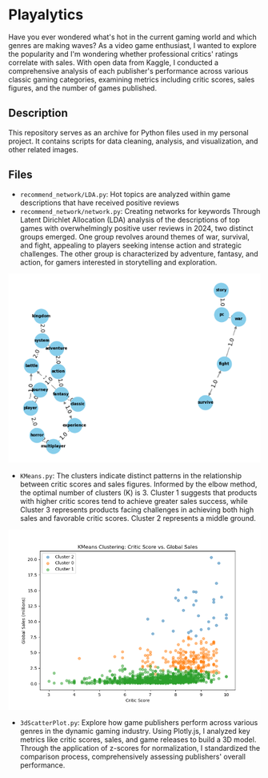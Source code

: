 # Playalytics

Have you ever wondered what's hot in the current gaming world and which genres are making waves? As a video game enthusiast, I wanted to explore the popularity and I'm wondering whether professional critics' ratings correlate with sales.
With open data from Kaggle, I conducted a comprehensive analysis of each publisher's performance across various classic gaming categories, examining metrics including critic scores, sales figures, and the number of games published.


## Description

This repository serves as an archive for Python files used in my personal project. It contains scripts for data cleaning, analysis, and visualization, and other related images.


## Files

- `recommend_network/LDA.py`: Hot topics are analyzed within game descriptions that have received positive reviews
- `recommend_network/network.py`: Creating networks for keywords
Through Latent Dirichlet Allocation (LDA) analysis of the descriptions of top games with overwhelmingly positive user reviews in 2024, two distinct groups emerged.
One group revolves around themes of war, survival, and fight, appealing to players seeking intense action and strategic challenges. The other group is characterized by adventure, fantasy, and action, for gamers interested in storytelling and exploration.

![Key Words Network](recommend_network/network_key_words.png)

- `KMeans.py`: The clusters indicate distinct patterns in the relationship between critic scores and sales figures. Informed by the elbow method, the optimal number of clusters (K) is 3. Cluster 1 suggests that products with higher critic scores tend to achieve greater sales success, while Cluster 3 represents products facing challenges in achieving both high sales and favorable critic scores. Cluster 2 represents a middle ground.

![K Means Clustering](Critic_Score_vs_Global_Sales.png)

- `3dScatterPlot.py`: Explore how game publishers perform across various genres in the dynamic gaming industry. Using Plotly.js, I analyzed key metrics like critic scores, sales, and game releases to build a 3D model. Through the application of z-scores for normalization, I standardized the comparison process, comprehensively assessing publishers' overall performance.


